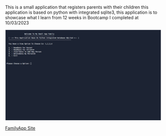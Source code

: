 This is a small application that registers parents with their children
this application is based on python with integrated sqlite3, this application is to showcase what I learn from 12 weeks in Bootcamp I completed at 10/03/2023

![](https://github.com/jamaaldev/familyApp-Python/blob/ff1c2eec68f3193ccfc96998c5c692320b90fccf/Screenshot-family.png?raw=true?raw=trues=400)


[FamilyApp Site]([link](https://replit.com/@jamaalmahamed/FamilyApp))